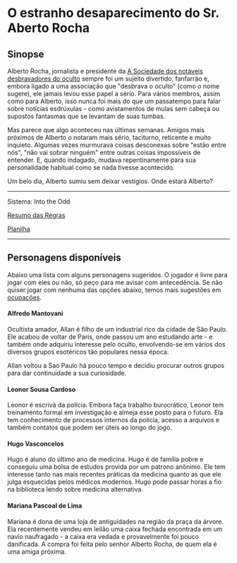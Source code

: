 # O estranho desaparecimento do Sr. Aberto Rocha

## Sinopse

Alberto Rocha, jornalista e presidente da [A Sociedade dos notáveis desbravadores do oculto](../../pages/desbravadores_do_oculto/index.md) sempre foi um sujeito divertido, fanfarrão e, embora ligado a uma associação que "desbrava o oculto" (como o nome sugere), ele jamais levou esse papel a sério. Para vários membros, assim como para Alberto, isso nunca foi mais do que um passatempo para falar sobre notícias esdrúxulas - como avistamentos de mulas sem cabeça ou supostos fantasmas que se levantam de suas tumbas.

Mas parece que algo aconteceu nas últimas semanas. Amigos mais próximos de Alberto o notaram mais sério, taciturno, reticente e muito inquieto. Algumas vezes murmurava coisas desconexas sobre "estão entre nós", "não vai sobrar ninguém" entre outras coisas impossíveis de entender. E, quando indagado, mudava repentinamente para sua personalidade habitual como se nada tivesse acontecido.

Um belo dia, Alberto sumiu sem deixar vestígios. Onde estará Alberto?

---
Sistema: Into the Odd

 [Resumo das Regras](/downloads/Cthulhu_Rules.pdf)
 
 [Planilha](/downloads/Cthulhu_Character_Sheet_v1.pdf)
 
---
## Personagens disponíveis

Abaixo uma lista com alguns personagens sugeridos. O jogador é livre para jogar com eles ou não, só peço para me avisar com antecedência. Se não quiser jogar com nenhuma das opções abaixo, temos mais sugestões em [ocupações](../../pages/ocupacoes/index.md).
#### Alfredo Mantovani

Ocultista amador, Allan é filho de um industrial rico da cidade de São Paulo. Ele acabou de voltar de Paris, onde passou um ano estudando arte - e também onde adquiriu interesse pelo oculto, envolvendo-se em vários dos diversos grupos esotéricos tão populares nessa época. 

Allan voltou a Sao Paulo há pouco tempo e decidiu procurar outros grupos para dar continuidade a sua curiosidade.

#### Leonor Sousa Cardoso
Leonor é escrivã da polícia. Embora faça trabalho burocrático, Leonor tem treinamento formal em investigação e almeja esse posto para o futuro. Ela tem conhecimento de processos internos da polícia, acesso a arquivos e também contatos que podem ser úteis ao longo do jogo. 
#### Hugo Vasconcelos

Hugo é aluno do último ano de medicina. Hugo é de família pobre e conseguiu uma bolsa de estudos provida por um patrono anônimo. Ele tem interesse tanto nas mais recentes práticas da medicina quanto as que ele julga esquecidas pelos médicos modernos. Hugo pode passar horas a fio na biblioteca lendo sobre medicina alternativa. 

#### Mariana Pascoal de Lima

Mariana é dona de uma loja de antiguidades na região da praça da árvore. Ela recentemente vendeu em leilão uma caixa fechada encontrada em um navio naufragado - a caixa era vedada e provavelmente foi pouco danificada. A compra foi feita pelo senhor Alberto Rocha, de quem ela é uma amiga próxima.

